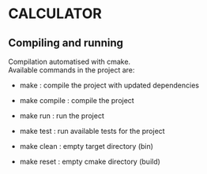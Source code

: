 # CALCULATOR

## Compiling and running 

Compilation automatised with cmake.  
Available commands in the project are:  
 - make             : compile the project with updated dependencies  
 - make compile     : compile the project  
  
 - make run         : run the project  
 - make test        : run available tests for the project  
   
 - make clean       : empty target directory (bin)  
 - make reset       : empty cmake directory (build)  
